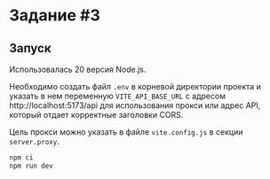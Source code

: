 # Задание #3

## Запуск

Использовалась 20 версия Node.js.

Необходимо создать файл `.env` в корневой директории проекта и указать в нем переменную `VITE_API_BASE_URL` с адресом http://localhost:5173/api для использования прокси или адрес API, который отдает корректные заголовки CORS.

Цель прокси можно указать в файле `vite.config.js` в секции `server.proxy`.

```bash
npm ci
npm run dev
```
